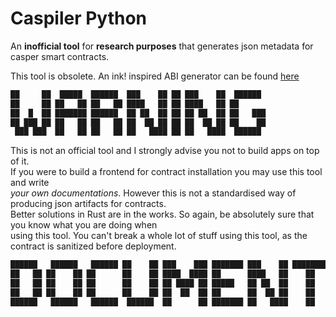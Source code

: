 # Caspiler Python
An **inofficial tool** for **research purposes** that generates json metadata for casper smart contracts.

This tool is obsolete. An ink! inspired ABI generator can be found [here](https://github.com/jonas089/claptrap) 


```bash
██     ██  █████  ██████  ███    ██ ██ ███    ██  ██████  
██     ██ ██   ██ ██   ██ ████   ██ ██ ████   ██ ██       
██  █  ██ ███████ ██████  ██ ██  ██ ██ ██ ██  ██ ██   ███
██ ███ ██ ██   ██ ██   ██ ██  ██ ██ ██ ██  ██ ██ ██    ██
 ███ ███  ██   ██ ██   ██ ██   ████ ██ ██   ████  ██████  
 ```
This is not an official tool and I strongly advise you not to build apps on top of it. \
If you were to build a frontend for contract installation you may use this tool and write \
_your own documentations_. However this is not a standardised way of producing json artifacts for contracts. \
Better solutions in Rust are in the works. So again, be absolutely sure that you know what you are doing when \
using this tool. You can't break a whole lot of stuff using this tool, as the contract is sanitized before deployment.


```bash
██████   ██████   ██████ ██    ██ ███    ███ ███████ ███    ██ ████████  █████  ████████ ██  ██████  ███    ██
██   ██ ██    ██ ██      ██    ██ ████  ████ ██      ████   ██    ██    ██   ██    ██    ██ ██    ██ ████   ██
██   ██ ██    ██ ██      ██    ██ ██ ████ ██ █████   ██ ██  ██    ██    ███████    ██    ██ ██    ██ ██ ██  ██
██   ██ ██    ██ ██      ██    ██ ██  ██  ██ ██      ██  ██ ██    ██    ██   ██    ██    ██ ██    ██ ██  ██ ██
██████   ██████   ██████  ██████  ██      ██ ███████ ██   ████    ██    ██   ██    ██    ██  ██████  ██   ████
```
